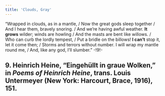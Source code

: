 ```yaml
---
title: 'Clouds, Gray'
---
```


“Wrapped in clouds, as in a mantle, / Now the great gods sleep together / And I hear them, bravely snoring. / And we’re having awful weather. **It grows** wilder; winds are howling / And the masts are bent like willows. / Who can curb the lordly tempest, / Put a bridle on the billows! **I can’t** stop it, let it come then; / Storms and terrors without number. I will wrap my mantle round me, / And, like any god, I’ll slumber.” -!9!-

## **9.** Heinrich Heine, “Eingehüllt in graue Wolken,” in _Poems of Heinrich Heine_, trans. Louis Untermeyer (New York: Harcourt, Brace, 1916), 151.

